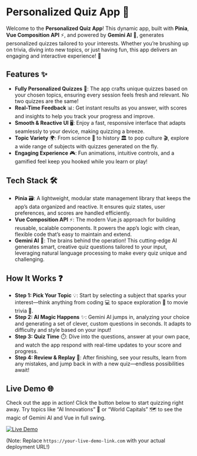 # Personalized Quiz App 🎉

Welcome to the **Personalized Quiz App**! This dynamic app, built with **Pinia**, **Vue Composition API** ⚡, and powered by **Gemini AI** 🤖, generates personalized quizzes tailored to your interests. Whether you’re brushing up on trivia, diving into new topics, or just having fun, this app delivers an engaging and interactive experience! 🚀

## Features ✨
- **Fully Personalized Quizzes** 🎯: The app crafts unique quizzes based on your chosen topics, ensuring every session feels fresh and relevant. No two quizzes are the same!  
- **Real-Time Feedback** 📊: Get instant results as you answer, with scores and insights to help you track your progress and improve.  
- **Smooth & Reactive UI** 🖥️: Enjoy a fast, responsive interface that adapts seamlessly to your device, making quizzing a breeze.  
- **Topic Variety** 🌍: From science 🔬 to history 🏛️ to pop culture 🎬, explore a wide range of subjects with quizzes generated on the fly.  
- **Engaging Experience** 🎮: Fun animations, intuitive controls, and a gamified feel keep you hooked while you learn or play!  

## Tech Stack 🛠️
- **Pinia** 🗃️: A lightweight, modular state management library that keeps the app’s data organized and reactive. It ensures quiz states, user preferences, and scores are handled efficiently.  
- **Vue Composition API** ⚡: The modern Vue.js approach for building reusable, scalable components. It powers the app’s logic with clean, flexible code that’s easy to maintain and extend.  
- **Gemini AI** 🤖: The brains behind the operation! This cutting-edge AI generates smart, creative quiz questions tailored to your input, leveraging natural language processing to make every quiz unique and challenging.  

## How It Works ❓
- **Step 1: Pick Your Topic** 💡: Start by selecting a subject that sparks your interest—think anything from coding 💻 to space exploration 🌌 to movie trivia 🎥.  
- **Step 2: AI Magic Happens** ✨: Gemini AI jumps in, analyzing your choice and generating a set of clever, custom questions in seconds. It adapts to difficulty and style based on your input!  
- **Step 3: Quiz Time** ⏱️: Dive into the questions, answer at your own pace, and watch the app respond with real-time updates to your score and progress.  
- **Step 4: Review & Replay** 🔄: After finishing, see your results, learn from any mistakes, and jump back in with a new quiz—endless possibilities await!  

## Live Demo 🌐
Check out the app in action! Click the button below to start quizzing right away. Try topics like “AI Innovations” 🤖 or “World Capitals” 🗺️ to see the magic of Gemini AI and Vue in full swing.  

[![Live Demo](https://img.shields.io/badge/Live_Demo-Click_Here-brightgreen?style=for-the-badge&logo=rocket)](https://your-live-demo-link.com)  

(Note: Replace `https://your-live-demo-link.com` with your actual deployment URL!)  
